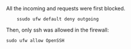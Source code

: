 
All the incoming and requests were first blocked.

``` sudo ufw default deny incoming 
    ssudo ufw default deny outgoing

```
Then,  only ssh was allowed in the firewall:

```
sudo ufw allow OpenSSH
```

